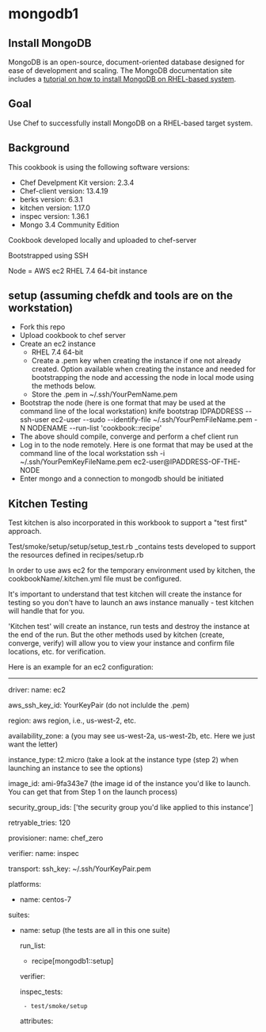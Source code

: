 # mongodb1

## Install MongoDB

MongoDB is an open-source, document-oriented database designed for ease of development and scaling.  The MongoDB documentation site includes a [tutorial on how to install MongoDB on RHEL-based system](http://docs.mongodb.org/manual/tutorial/install-mongodb-on-red-hat-centos-or-fedora-linux/).

## Goal

Use Chef to successfully install MongoDB on a RHEL-based target system.

## Background

This cookbook is using the following software versions:
- Chef Develpment Kit version: 2.3.4
- Chef-client version: 13.4.19
- berks version: 6.3.1
- kitchen version: 1.17.0
- inspec version: 1.36.1
- Mongo 3.4 Community Edition

Cookbook developed locally and uploaded to chef-server

Bootstrapped using SSH

Node = AWS ec2 RHEL 7.4 64-bit instance

## setup (assuming chefdk and tools are on the workstation)

- Fork this repo
- Upload cookbook to chef server
- Create an ec2 instance
    - RHEL 7.4 64-bit
    - Create a .pem key when creating the instance if one not already created.  Option available when creating the instance         and needed for bootstrapping the node and accessing the node in local mode using the methods below.
    - Store the .pem in ~/.ssh/YourPemName.pem
- Bootstrap the node (here is one format that may be used at the command line of the local workstation)
  knife bootstrap IDPADDRESS --ssh-user ec2-user --sudo --identify-file ~/.ssh/YourPemFileName.pem -N NODENAME --run-list 'cookbook::recipe'
- The above should compile, converge and perform a chef client run
- Log in to the node remotely.  Here is one format that may be used at the command line of the local workstation
        ssh -i ~/.ssh/YourPemKeyFileName.pem ec2-user@IPADDRESS-OF-THE-NODE
- Enter mongo and a connection to mongodb should be initiated

## Kitchen Testing

Test kitchen is also incorporated in this workbook to support a "test first" approach.

Test/smoke/setup/setup/setup_test.rb _contains tests developed to support the resources defined in recipes/setup.rb

In order to use aws ec2 for the temporary environment used by kitchen, the cookbookName/.kitchen.yml file must be configured. 

It's important to understand that test kitchen will create the instance for testing so you don't have to launch an aws instance manually - test kitchen will handle that for you.

'Kitchen test' will create an instance, run tests and destroy the instance at the end of the run.  But the other methods used by kitchen (create, converge, verify) will allow you to view your instance and confirm file locations, etc. for verification.

Here is an example for an ec2 configuration:

---
driver:
  name: ec2
  
  aws_ssh_key_id: YourKeyPair (do not inclulde the .pem)
  
  region: aws region, i.e., us-west-2, etc.
  
  availability_zone: a (you may see us-west-2a, us-west-2b, etc.  Here we just want the letter)
  
  instance_type: t2.micro (take a look at the instance type (step 2) when launching an instance to see the options)
  
  image_id: ami-9fa343e7 (the image id of the instance you'd like to launch.  You can get that from Step 1 on the launch                                process)
  
  security_group_ids: ['the security group you'd like applied to this instance']
  
  retryable_tries: 120

provisioner:
  name: chef_zero

verifier:
  name: inspec

transport:
  ssh_key: ~/.ssh/YourKeyPair.pem

platforms:
  - name: centos-7

suites:
  - name: setup (the tests are all in this one suite)
  
    run_list:
    
      - recipe[mongodb1::setup]
      
    verifier:
    
      inspec_tests:
      
         - test/smoke/setup
         
    attributes:








